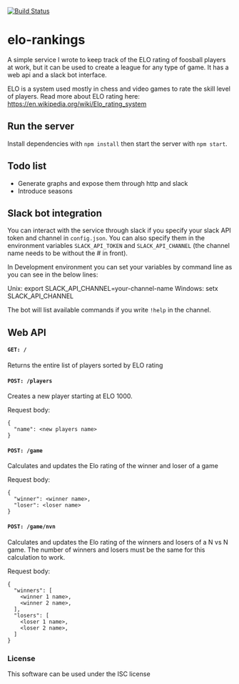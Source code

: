 [![Build Status](https://travis-ci.org/jakobmulvad/elo-rankings.svg?branch=master)](https://travis-ci.org/jakobmulvad/elo-rankings)
# elo-rankings

A simple service I wrote to keep track of the ELO rating of foosball players at work, but it can be used to create a league for any type of game. It has a web api and a slack bot interface.

ELO is a system used mostly in chess and video games to rate the skill level of players. Read more about ELO rating here: https://en.wikipedia.org/wiki/Elo_rating_system

## Run the server

Install dependencies with `npm install` then start the server with `npm start`. 

## Todo list
- Generate graphs and expose them through http and slack
- Introduce seasons

## Slack bot integration

You can interact with the service through slack if you specify your slack API token and channel in `config.json`. You can also specify them in the environment variables `SLACK_API_TOKEN` and `SLACK_API_CHANNEL` (the channel name needs to be without the # in front).

In Development environment you can set your variables by command line as you can see in the below lines:

Unix: export SLACK_API_CHANNEL=your-channel-name
Windows: setx SLACK_API_CHANNEL <your-channel-name>

The bot will list available commands if you write `!help` in the channel.

## Web API

#### `GET: /`

Returns the entire list of players sorted by ELO rating

#### `POST: /players`

Creates a new player starting at ELO 1000.

Request body:
```
{
  "name": <new players name>
}
```

#### `POST: /game`

Calculates and updates the Elo rating of the winner and loser of a game

Request body:
```
{
  "winner": <winner name>,
  "loser": <loser name>
}
```

#### `POST: /game/nvn`

Calculates and updates the Elo rating of the winners and losers of a N vs N game. The number of winners and losers must be the same for this calculation to work.

Request body:
```
{
  "winners": [
    <winner 1 name>,
    <winner 2 name>,
  ],
  "losers": [
    <loser 1 name>,
    <loser 2 name>,
  ]
}
```

### License

This software can be used under the ISC license
